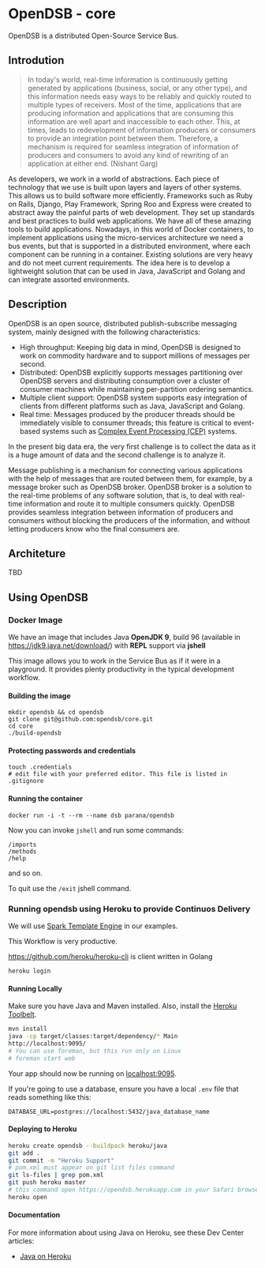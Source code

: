 # OpenDSB - core

OpenDSB is a distributed Open-Source Service Bus. 

## Introdution

> In today's world, real-time information is continuously getting generated by applications (business, social, or any other type), and this information needs easy ways to be reliably and quickly routed to multiple types of receivers. Most of the time, applications that are producing information and applications that are consuming this information are well apart and inaccessible to each other. This, at times, leads to redevelopment of information producers or consumers to provide an integration point between them. Therefore, a mechanism is required for seamless integration of information of producers and consumers to avoid any kind of rewriting of an application at either end. (Nishant Garg)

As developers, we work in a world of abstractions. Each piece of technology 
that we use is built upon layers and layers of other systems. This allows 
us to build software more efficiently. Frameworks such as Ruby on Rails, 
Django, Play Framework, Spring Roo and Express were created to abstract 
away the painful parts of web development. They set up standards and 
best practices to build web applications. We have all of these amazing 
tools to build applications. 
Nowadays, in this world of Docker containers, to implement applications using 
the micro-services architecture we need a bus events, but that is supported 
in a distributed environment, where each component can be running in a 
container. Existing solutions are very heavy and do not meet current 
requirements. The idea here is to develop a lightweight solution that can 
be used in Java, JavaScript and Golang and can integrate assorted environments.

## Description

OpenDSB is an open source, distributed publish-subscribe messaging system, 
mainly designed with the following characteristics:

* High throughput: Keeping big data in mind, OpenDSB is designed to work on commodity hardware and to support millions of messages per second.
* Distributed: OpenDSB explicitly supports messages partitioning over OpenDSB servers and distributing consumption over a cluster of consumer machines while maintaining per-partition ordering semantics.
* Multiple client support: OpenDSB system supports easy integration of clients from different platforms such as Java, JavaScript and Golang.
* Real time: Messages produced by the producer threads should be immediately visible to consumer threads; this feature is critical to event-based systems such as [Complex Event Processing (CEP)](https://en.wikipedia.org/wiki/Complex_event_processing) systems.

In the present big data era, the very first challenge is to collect the data 
as it is a huge amount of data and the second challenge is to analyze it.

Message publishing is a mechanism for connecting various applications with 
the help of messages that are routed between them, for example, by a 
message broker such as OpenDSB broker. OpenDSB broker is a solution to 
the real-time problems of any software solution, that is, to deal with 
real-time information and route it to multiple consumers quickly. 
OpenDSB provides seamless integration between information of producers 
and consumers without blocking the producers of the information, 
and without letting producers know who the final consumers are.

## Architeture

TBD

## Using OpenDSB

### Docker Image

We have an image that includes Java **OpenJDK 9**, build 96 
(available in https://jdk9.java.net/download/) with **REPL** 
support via **jshell**

This image allows you to work in the Service Bus as if it were in a playground.
It provides plenty productivity in the typical development workflow.

#### Building the image

    mkdir opendsb && cd opendsb
    git clone git@github.com:opendsb/core.git
    cd core
    ./build-opendsb

#### Protecting passwords and credentials 

    touch .credentials
    # edit file with your preferred editor. This file is listed in .gitignore

#### Running the container 

    docker run -i -t --rm --name dsb parana/opendsb

Now you can invoke `jshell` and run some commands:

    /imports
    /methods
    /help

and so on.

To quit use the `/exit` jshell command.

### Running opendsb using Heroku to provide Continuos Delivery

We will use [Spark Template Engine](https://github.com/perwendel/spark) in our examples. 

This Workflow is very productive.

https://github.com/heroku/heroku-cli is client written in Golang

    heroku login

#### Running Locally

Make sure you have Java and Maven installed.
Also, install the [Heroku Toolbelt](https://toolbelt.heroku.com/).

```sh
mvn install
java -cp target/classes:target/dependency/* Main
http://localhost:9095/
# You can use foreman, but this run only on Linux
# foreman start web 
```

Your app should now be running on [localhost:9095](http://localhost:9095/).

If you're going to use a database, ensure you have a local `.env` 
file that reads something like this:

```
DATABASE_URL=postgres://localhost:5432/java_database_name
```

#### Deploying to Heroku

```sh
heroku create opendsb --buildpack heroku/java
git add .
git commit -m "Heroku Support"
# pom.xml must appear on git list files command
git ls-files | grep pom.xml
git push heroku master
# this command open https://opendsb.herokuapp.com in your Safari browser
heroku open
```

#### Documentation

For more information about using Java on Heroku, see these Dev Center articles:

- [Java on Heroku](https://devcenter.heroku.com/categories/java)

